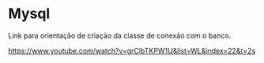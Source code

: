 # Mysql

Link para orientação de criação da classe de conexão com o banco.

https://www.youtube.com/watch?v=grCIbTKPW1U&list=WL&index=22&t=2s
